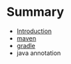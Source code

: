 # Summary

* [Introduction](README.md)
* [maven](maven.md)
* [gradle](gradle.md)
* java annotation

